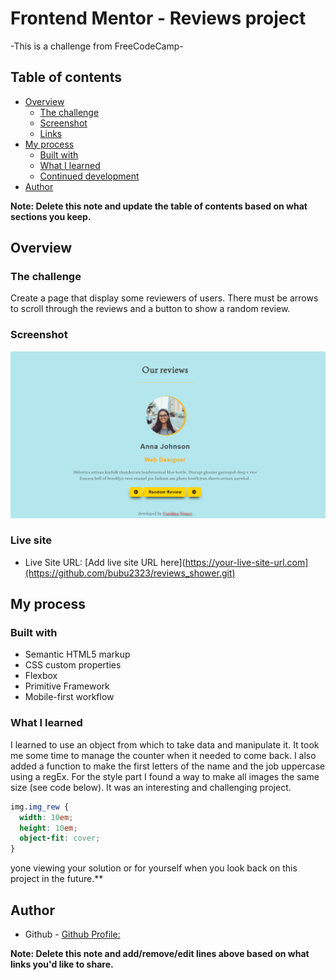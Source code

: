 # Frontend Mentor - Reviews project
-This is a challenge from FreeCodeCamp-

## Table of contents

- [Overview](#overview)
  - [The challenge](#the-challenge)
  - [Screenshot](#screenshot)
  - [Links](#links)
- [My process](#my-process)
  - [Built with](#built-with)
  - [What I learned](#what-i-learned)
  - [Continued development](#continued-development)
- [Author](#author)

**Note: Delete this note and update the table of contents based on what sections you keep.**

## Overview

### The challenge

Create a page that display some reviewers of users. There must be arrows to scroll through the reviews and a button to show a random review.

### Screenshot

![](./screen.png)

### Live site

- Live Site URL: [Add live site URL here](https://your-live-site-url.com](https://github.com/bubu2323/reviews_shower.git)

## My process

### Built with

- Semantic HTML5 markup
- CSS custom properties
- Flexbox
- Primitive Framework
- Mobile-first workflow

### What I learned

I learned to use an object from which to take data and manipulate it. It took me some time to manage the counter when it needed to come back.
I also added a function to make the first letters of the name and the job uppercase using a regEx.
For the style part I found a way to make all images the same size (see code below).
It was an interesting and challenging project.

```css
img.img_rew {
  width: 10em;
  height: 10em;
  object-fit: cover;
}
```

yone viewing your solution or for yourself when you look back on this project in the future.\*\*

## Author

- Github - [Github Profile:](https://github.com/bubu2323)

**Note: Delete this note and add/remove/edit lines above based on what links you'd like to share.**
